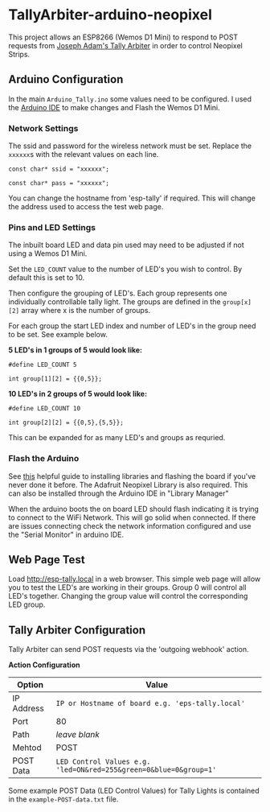 # TallyArbiter-arduino-neopixel

This project allows an ESP8266 (Wemos D1 Mini) to respond to POST requests from [Joseph Adam's Tally Arbiter](https://github.com/josephdadams/TallyArbiter) in order to control Neopixel Strips.


## Arduino Configuration

In the main `Arduino_Tally.ino` some values need to be configured.
I used the [Arduino IDE](https://www.arduino.cc/en/software) to make changes and Flash the Wemos D1 Mini.

### Network Settings

The ssid and password for the wireless network must be set. Replace the `xxxxxx`s with the relevant values on each line.

`const char* ssid = "xxxxxx";`

`const char* pass = "xxxxxx";`

You can change the hostname from 'esp-tally' if required. This will change the address used to access the test web page.

### Pins and LED Settings

The inbuilt board LED and data pin used may need to be adjusted if not using a Wemos D1 Mini.

Set the `LED_COUNT` value to the number of LED's you wish to control. By default this is set to 10.

Then configure the grouping of LED's. Each group represents one individually controllable tally light.
The groups are defined in the `group[x][2]` array where x is the number of groups. 

For each group the start LED index and number of LED's in the group need to be set. See example below.

**5 LED's in 1 groups of 5 would look like:**

`#define LED_COUNT 5`

`int group[1][2] = {{0,5}};`

**10 LED's in 2 groups of 5 would look like:**

`#define LED_COUNT 10`

`int group[2][2] = {{0,5},{5,5}};`

This can be expanded for as many LED's and groups as requried. 

### Flash the Arduino

See [this](https://averagemaker.com/2018/03/wemos-d1-mini-setup.html) helpful guide to installing libraries and flashing the board if you've never done it before. The Adafruit Neopixel Library is also required. This can also be installed through the Arduino IDE in "Library Manager"

When the arduino boots the on board LED should flash indicating it is trying to connect to the WiFi Network. This will go solid when connected. If there are issues connecting check the network information configured and use the "Serial Monitor" in arduino IDE.

## Web Page Test 

Load <http://esp-tally.local> in a web browser. This simple web page will allow you to test the LED's are working in their groups. Group 0 will control all LED's together. Changing the group value will control the corresponding LED group.

## Tally Arbiter Configuration

Tally Arbiter can send POST requests via the 'outgoing webhook' action.

**Action Configuration**

| Option     | Value                                                             |
|------------|-------------------------------------------------------------------|
| IP Address | `IP or Hostname of board e.g. 'eps-tally.local'`                  |
| Port       | 80                                                                |
| Path       | *leave blank*                                                     |
| Mehtod     | POST                                                              |
| POST Data  | `LED Control Values e.g. 'led=ON&red=255&green=0&blue=0&group=1'` |

Some example POST Data (LED Control Values) for Tally Lights is contained in the `example-POST-data.txt` file.
